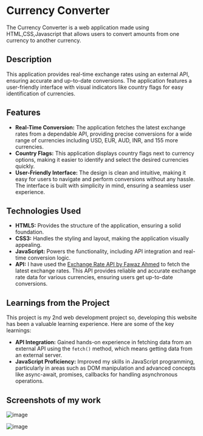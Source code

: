 # Currency Converter
The Currency Converter is a web application made using HTML,CSS,Javascript that allows users to convert amounts from one currency to another currency. 

## Description
This application provides real-time exchange rates using an external API, ensuring accurate and up-to-date conversions. The application features a user-friendly interface with visual indicators like country flags for easy identification of currencies.


## Features

- **Real-Time Conversion:** The application fetches the latest exchange rates from a dependable API, providing precise conversions for a wide range of currencies including USD, EUR, AUD, INR, and 155 more currencies.
- **Country Flags:** This application displays country flags next to currency options, making it easier to identify and select the desired currencies quickly.
- **User-Friendly Interface:** The design is clean and intuitive, making it easy for users to navigate and perform conversions without any hassle. The interface is built with simplicity in mind, ensuring a seamless user experience.


## Technologies Used

- **HTML5:** Provides the structure of the application, ensuring a solid foundation.
- **CSS3:** Handles the styling and layout, making the application visually appealing.
- **JavaScript:** Powers the functionality, including API integration and real-time conversion logic.
- **API:** I have used the [Exchange Rate API by Fawaz Ahmed](https://github.com/fawazahmed0/exchange-api) to fetch the latest exchange rates. This API provides reliable and accurate exchange rate data for various currencies, ensuring users get up-to-date conversions.


## Learnings from the Project

This project is my 2nd web development project so, developing this website has been a valuable learning experience. Here are some of the key learnings:

- **API Integration:** Gained hands-on experience in fetching data from an external API using the `fetch()` method, which means getting data from an external server. 
- **JavaScript Proficiency:** Improved my skills in JavaScript programming, particularly in areas such as DOM manipulation and advanced concepts like async-await, promises, callbacks for handling asynchronous operations.


## Screenshots of my work


![image](https://github.com/user-attachments/assets/20a79163-c01c-4cd0-82cd-89e213c4b73a)

![image](https://github.com/user-attachments/assets/b127600a-47d5-4c5c-9fca-7636f0ee57a1)








